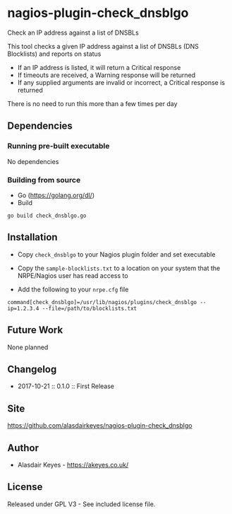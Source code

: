 # nagios-plugin-check_dnsblgo
Check an IP address against a list of DNSBLs

This tool checks a given IP address against a list of DNSBLs (DNS Blocklists) and reports on status

* If an IP address is listed, it will return a Critical response
* If timeouts are received, a Warning response will be returned
* If any supplied arguments are invalid or incorrect, a Critical response is returned

There is no need to run this more than a few times per day

## Dependencies

### Running pre-built executable

No dependencies

### Building from source

* Go (https://golang.org/dl/)
* Build
```
go build check_dnsblgo.go
```


## Installation

* Copy `check_dnsblgo` to your Nagios plugin folder and set executable

* Copy the `sample-blocklists.txt` to a location on your system that the NRPE/Nagios user has read access to

* Add the following to your `nrpe.cfg` file

```
command[check_dnsblgo]=/usr/lib/nagios/plugins/check_dnsblgo --ip=1.2.3.4 --file=/path/to/blocklists.txt
```


## Future Work

None planned


## Changelog

* 2017-10-21 :: 0.1.0   :: First Release


## Site

https://github.com/alasdairkeyes/nagios-plugin-check_dnsblgo


## Author

* Alasdair Keyes - https://akeyes.co.uk/


## License

Released under GPL V3 - See included license file.
